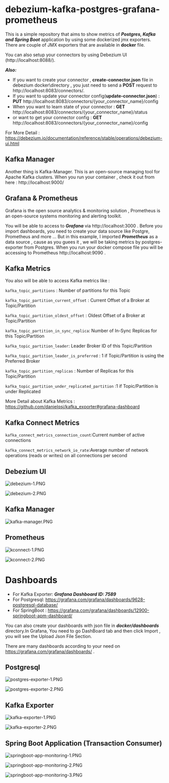 # debezium-kafka-postgres-grafana-prometheus

This is a simple repository that aims to show metrics of  ***Postgres, Kafka and Spring Boot*** application by using some dockerized  jmx exporters. There are couple of JMX exporters that are available in **docker** file.

You can also setup your connectors by using Debezium UI (http://localhost:8088/). 

**_Also:_** 

* If you want to create your connector , **create-connector.json** file in debezium docker\directory , you just need to send a **POST** request to http://localhost:8083/connectors/.
* If you want to update your connector config(**update-connector.json**) : **PUT**  http://localhost:8083/connectors/{your_connector_name}/config
* When you want to learn state of your connector : **GET** http://localhost:8083/connectors/{your_connector_name}/status
* or want to get  your connector config : **GET** http://localhost:8083/connectors/{your_connector_name}/config

For More Detail  : https://debezium.io/documentation/reference/stable/operations/debezium-ui.html

## Kafka Manager
Another thing is Kafka-Manager.  This is an open-source managing tool for Apache Kafka clusters.
When you run your container , check it out from here : http://localhost:9000/

## Grafana & Prometheus
Grafana is the open source analytics & monitoring solution , Prometheus is an open-source systems monitoring and alerting toolkit.

You will be able to access to ***Grafana*** via http://localhost:3000 . Before you import dashboards, you need to create your data source  like Postgre, Prometheus and more ... But in this example, I imported ***Prometheus*** as a data source , cause as you guees it , we will be taking metrics by postgres-exporter from Postgres. When you run your docker compose file  you will be accessing to Prometheus http://localhost:9090  .

## Kafka Metrics
You also will be able to access Kafka metrics like  :

`kafka_topic_partitions` : Number of partitions for this Topic

`kafka_topic_partition_current_offset` : Current Offset of a Broker at Topic/Partition

`kafka_topic_partition_oldest_offset` : Oldest Offset of a Broker at Topic/Partition

`kafka_topic_partition_in_sync_replica`: Number of In-Sync Replicas for this Topic/Partition

`kafka_topic_partition_leader`: Leader Broker ID of this Topic/Partition

`kafka_topic_partition_leader_is_preferred` : 1 if Topic/Partition is using the Preferred Broker

`kafka_topic_partition_replicas` : Number of Replicas for this Topic/Partition

`kafka_topic_partition_under_replicated_partition` :1 if Topic/Partition is under Replicated

More Detail about Kafka Metrics : https://github.com/danielqsj/kafka_exporter#grafana-dashboard

## Kafka Connect Metrics

`kafka_connect_metrics_connection_count`:Current number of active connections

`kafka_connect_metrics_network_io_rate`:Average number of network operations (reads or writes) on all connections per second

## Debezium UI
![debezium-1.PNG](docker%2Fimages%2Fdebezium-1.PNG)

![debezium-2.PNG](docker%2Fimages%2Fdebezium-2.PNG)

## Kafka Manager
![kafka-manager.PNG](docker%2Fimages%2Fkafka-manager.PNG)

## Prometheus
![kconnect-1.PNG](docker%2Fimages%2Fkconnect-1.PNG)

![kconnect-2.PNG](docker%2Fimages%2Fkconnect-2.PNG)

# Dashboards

* For Kafka Exporter: ***Grafana Dashboard ID: 7589***
* For Postgresql:   https://grafana.com/grafana/dashboards/9628-postgresql-database/
* For SpringBoot : https://grafana.com/grafana/dashboards/12900-springboot-apm-dashboard/

You can also create your dashboards with json file in ***docker/dashboards*** directory.In Grafana, You need to go DashBoard tab and then click Import , you will see the Upload Json File Section.
 
There are many dashboards according to your need on https://grafana.com/grafana/dashboards/ . 

## Postgresql

![postgres-exporter-1.PNG](docker%2Fimages%2Fpostgres-exporter-1.PNG)

![postgres-exporter-2.PNG](docker%2Fimages%2Fpostgres-exporter-2.PNG)

## Kafka Exporter
![kafka-exporter-1.PNG](docker%2Fimages%2Fkafka-exporter-1.PNG)

![kafka-exporter-2.PNG](docker%2Fimages%2Fkafka-exporter-2.PNG)

## Spring Boot Application (Transaction Consumer)
![springboot-app-monitoring-1.PNG](docker%2Fimages%2Fspringboot-app-monitoring-1.PNG)

![springboot-app-monitoring-2.PNG](docker%2Fimages%2Fspringboot-app-monitoring-2.PNG)

![springboot-app-monitoring-3.PNG](docker%2Fimages%2Fspringboot-app-monitoring-3.PNG)

